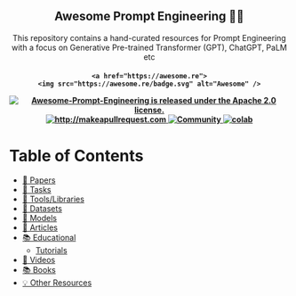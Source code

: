 <h2 align="center">Awesome Prompt Engineering 🧙‍♂️</h2>
<p align="center">
  <p align="center">This repository contains a hand-curated resources for Prompt Engineering with a focus on Generative Pre-trained Transformer (GPT), ChatGPT, PaLM etc

</p>


 <h4 align="center">
  
    <a href="https://awesome.re">
    <img src="https://awesome.re/badge.svg" alt="Awesome" />
  </a>
  
  <a href="https://github.com/promptslab/Awesome-Prompt-Engineering/blob/main/LICENSE">
    <img src="https://img.shields.io/badge/License-Apache_2.0-blue.svg" alt="Awesome-Prompt-Engineering is released under the Apache 2.0 license." />
  </a>
  <a href="http://makeapullrequest.com">
    <img src="https://img.shields.io/badge/PRs-welcome-brightgreen.svg?style=flat-square" alt="http://makeapullrequest.com" />
  </a>
  <a href="https://discord.gg/m88xfYMbK6">
    <img src="https://img.shields.io/badge/Discord-Community-orange" alt="Community" />
  </a>
  <a href="https://colab.research.google.com/drive/1f4YG9stX9aHmsmh6ZhzjekJU4X4BIynO?usp=sharing">
    <img src="https://colab.research.google.com/assets/colab-badge.svg" alt="colab" />
  </a>
</h4>


# Table of Contents

- [📄 Papers ](#papers)
- [📝 Tasks](#tasks)
- [🔧 Tools/Libraries](#tools)
- [💾 Datasets](#datasets)
- [🧠 Models](#datasets)
- [📰 Articles](#articles)
- [📚 Educational](#educational)
  - [Tutorials](#tutorials)
- [🎥 Videos](#videos)
- [📚 Books](#books)
- [💡 Other Resources](#other-resources)
